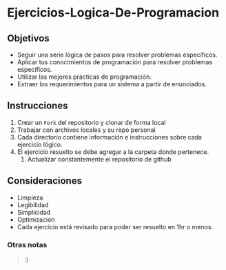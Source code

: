 # Ejercicios-Logica-De-Programacion

## Objetivos

- Seguir una serie lógica de pasos para resolver problemas específicos.
- Aplicar tus conocimientos de programación para resolver problemas específicos.
- Utilizar las mejores prácticas de programación.
- Extraer los requerimientos para un sistema a partir de enunciados.


## Instrucciones 

1. Crear un `Fork` del repositorio y clonar de forma local
2. Trabajar con archivos locales y su repo personal
3. Cada directorio contiene información e instrucciones sobre cada ejercicio lógico.
4. El ejercicio resuelto se debe agregar a la carpeta donde pertenece.
   1. Actualizar constantemente el repositorio de github

## Consideraciones

- Limpieza
- Legibilidad
- Simplicidad
- Optimización 
- Cada ejercicio está revisado para poder ser resuelto en 1hr o menos.

### Otras notas

> :)
